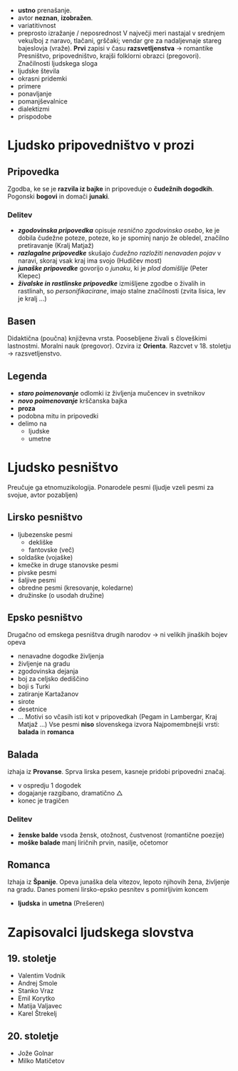 - **ustno** prenašanje.
- avtor **neznan**, **izobražen**.
- variatitivnost
- preprosto izražanje / neposrednost
V največji meri nastajal v srednjem veku/boj z naravo, tlačani, grščaki; vendar gre za nadaljevnaje stareg bajeslovja (vraže).
**Prvi** zapisi v času **razsvetljenstva** → romantike
Presništvo, pripovedništvo, krajši folklorni obrazci (pregovori).
Značilnosti ljudskega sloga
- ljudske števila
- okrasni pridemki
- primere
- ponavljanje
- pomanjševalnice
- dialektizmi
- prispodobe
# Ljudsko pripovedništvo v prozi
## Pripovedka
Zgodba, ke se je **razvila iz bajke** in pripoveduje o **čudežnih dogodkih**.
Pogonski **bogovi** in domači **junaki**.
### Delitev
- ***zgodovinska pripovedka*** opisuje *resnično zgodovinsko osebo*, ke je dobila čudežne poteze, poteze, ko je spominj nanjo že obledel, značilno pretiravanje (Kralj Matjaž)
- ***razlagalne pripovedke*** skušajo *čudežno razložiti nenavaden pojav* v naravi, skoraj vsak kraj ima svojo (Hudičev most)
- ***junaške pripovedke*** govorijo o *junaku*, ki je *plod domišlije* (Peter Klepec)
- ***živalske in rastlinske pripovedke*** izmišljene zgodbe o živalih in rastlinah, so *personifikacirane*, imajo stalne značilnosti (zvita lisica, lev je kralj ...)
## Basen
Didaktična (poučna) književna vrsta.
Poosebljene živali s človeškimi lastnostmi.
Moralni nauk (pregovor).
Ozvira iz **Orienta**.
Razcvet v 18. stoletju → razsvetljenstvo.
## Legenda
- ***staro poimenovanje*** odlomki iz življenja mučencev in svetnikov
- ***novo poimenovanje*** krščanska bajka
- **proza**
- podobna mitu in pripovedki
- delimo na 
	- ljudske
	- umetne
# Ljudsko pesništvo
Preučuje ga etnomuzikologija.
Ponarodele pesmi (ljudje vzeli pesmi za svojue, avtor pozabljen)
## Lirsko pesništvo
- ljubezenske pesmi
	- dekliške
	- fantovske (več)
- soldaške (vojaške)
- kmečke in druge stanovske pesmi
- pivske pesmi
- šaljive pesmi
- obredne pesmi (kresovanje, koledarne)
- družinske (o usodah družine)
## Epsko pesništvo
Drugačno od emskega pesništva drugih narodov → ni velikih jinaških bojev
opeva 
- nenavadne dogodke življenja
- življenje na gradu
- zgodovinska dejanja
- boj za celjsko dediščino
- boji s Turki
- zatiranje Kartažanov
- sirote
- desetnice
- ...
Motivi so včasih isti kot v pripovedkah (Pegam in Lambergar, Kraj Matjaž ...)
Vse pesmi **niso** slovenskega izvora
Najpomembnejši vrsti: **balada** in **romanca**
## Balada
izhaja iz **Provanse**. Sprva lirska pesem, kasneje pridobi pripovedni značaj.
- v ospredju 1 dogodek
- dogajanje razgibano, dramatično $\triangle$
- konec je tragičen
### Delitev
- **ženske balde** vsoda žensk, otožnost, čustvenost (romantične poezije)
- **moške balade** manj liričnih prvin, nasilje, očetomor
## Romanca
Izhaja iz **Španije**. Opeva junaška dela vitezov, lepoto njihovih žena, življenje na gradu.
Danes pomeni lirsko-epsko pesnitev s pomirljivim koncem
- **ljudska** in **umetna** (Prešeren)
# Zapisovalci ljudskega slovstva
## 19. stoletje
- Valentim Vodnik
- Andrej Smole
- Stanko Vraz
- Emil Korytko
- Matija Valjavec
- Karel Štrekelj
## 20. stoletje
- Jože Golnar
- Milko Matičetov